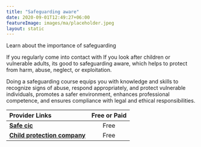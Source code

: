 ```yaml
---
title: "Safeguarding aware"
date: 2020-09-01T12:49:27+06:00
featureImage: images/ma/placeholder.jpeg
layout: static
---
```


Learn about the importance of safeguarding

If you regularly come into contact with If you look after children or vulnerable adults, its good to safeguarding aware, which helps to protect from harm, abuse, neglect, or exploitation. 

Doing a safeguarding course equips you with knowledge and skills to recognize signs of abuse, respond appropriately, and protect vulnerable individuals, promotes a safer environment, enhances professional competence, and ensures compliance with legal and ethical responsibilities.

| Provider Links      | Free or Paid  |  
| :-----------          | :--------------:      |  
| [**Safe cic**](https://www.safecic.co.uk/e-shop/all-categories/category/40-blended-learning-open-house-courses) | Free | 
| [**Child protection company**](https://www.childprotectioncompany.com/general/10-reasons-why-you-need-safeguarding-training/) | Free  | 
  

<br/><br/>






